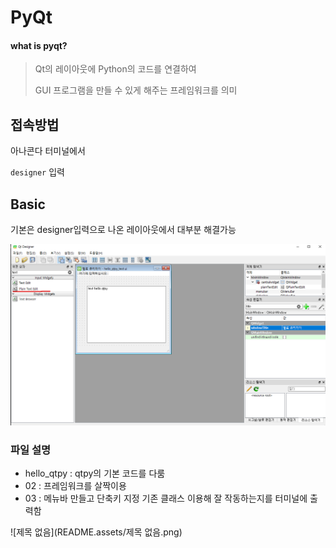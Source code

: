 # PyQt

#### what is pyqt?

> Qt의 레이아웃에 Python의 코드를 연결하여
>
>  GUI 프로그램을 만들 수 있게 해주는 프레임워크를 의미

## 접속방법

아나콘다 터미널에서 

`designer` 입력

## Basic

기본은 designer입력으로 나온 레이아웃에서 대부분 해결가능

![qypt_basic](README.assets/qypt_basic-16470804186141.png)



### 파일 설명

- hello_qtpy : qtpy의 기본 코드를 다룸
- 02 : 프레임워크를 살짝이용
- 03 : 메뉴바 만들고 단축키 지정 기존 클래스 이용해 잘 작동하는지를 터미널에 출력함

![제목 없음](README.assets/제목 없음.png)